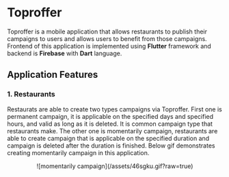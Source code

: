 # Toproffer

Toproffer is a mobile application that allows restaurants to publish their campaigns to users and allows users to benefit from those campaigns. Frontend of this application is implemented using **Flutter** framework and backend is **Firebase** with **Dart** language. 

## Application Features 

### 1. Restaurants 

Restaurats are able to create two types campaigns via Toproffer. First one is permanent campaign, it is applicable on the specified days and specified hours, and valid as long as it is deleted. It is common campaign type that restaurants make. The other one is momentarily campaign, restaurants are able to create campaign that is applicable on the specified duration and campaign is deleted after the duration is finished. Below gif demonstrates creating momentarily campaign in this application. 
 <p align="center">![momentarily campaign](/assets/46sgku.gif?raw=true)</p>


  
